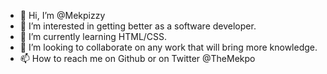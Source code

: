 - 👋 Hi, I’m @Mekpizzy
- 👀 I’m interested in getting better as a software developer.
- 🌱 I’m currently learning HTML/CSS.
- 💞️ I’m looking to collaborate on any work that will bring more knowledge.
- 📫 How to reach me on Github or on Twitter @TheMekpo

<!---
Mekpizzy/Mekpizzy is a ✨ special ✨ repository because its `README.md` (this file) appears on your GitHub profile.
You can click the Preview link to take a look at your changes.
--->
